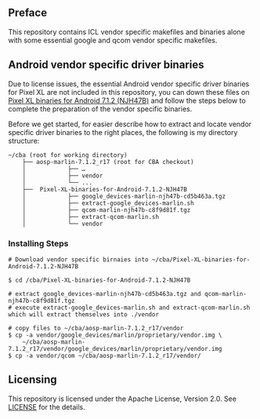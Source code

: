 ## Preface

This repository contains ICL vendor specific makefiles and binaries alone with some essential google and qcom vendor specific makefiles.

## Android vendor specific driver binaries

Due to license issues, the essential Android vendor specific driver binaries for Pixel XL are not included in this repository, you can down these files on [Pixel XL binaries for Android 7.1.2 \(NJH47B\)](https://developers.google.com/android/drivers#marlinnjh47b) and follow the steps below to complete the preparation of the vendor specific binaries.

Before we get started, for easier describe how to extract and locate vendor specific driver binaries to the right places, the following is my directory structure:

```shell
~/cba (root for working directory)
    ├── aosp-marlin-7.1.2_r17 (root for CBA checkout)
    │            ├── …
    │            ├── vendor
    │            └── ...
    ├──  Pixel-XL-binaries-for-Android-7.1.2-NJH47B
    │            ├── google_devices-marlin-njh47b-cd5b463a.tgz
    │            ├── extract-google_devices-marlin.sh
    │            ├── qcom-marlin-njh47b-c8f9d81f.tgz
    │            ├── extract-qcom-marlin.sh
    │            └── vendor
```

### Installing Steps
```shell
# Download vendor specific birnaies into ~/cba/Pixel-XL-binaries-for-Android-7.1.2-NJH47B

$ cd /cba/Pixel-XL-binaries-for-Android-7.1.2-NJH47B

# extract google_devices-marlin-njh47b-cd5b463a.tgz and qcom-marlin-njh47b-c8f9d81f.tgz
# execute extract-google_devices-marlin.sh and extract-qcom-marlin.sh which will extract themselves into ./vendor

# copy files to ~/cba/aosp-marlin-7.1.2_r17/vendor
$ cp -a vendor/google_devices/marlin/proprietary/vendor.img \
    ~/cba/aosp-marlin-7.1.2_r17/vendor/google_devices/marlin/proprietary/vendor.img
$ cp -a vendor/qcom ~/cba/aosp-marlin-7.1.2_r17/vendor/
```

## Licensing

This repository is licensed under the Apache License, Version 2.0. See [LICENSE](https://github.com/clondroid/android_vendor_marlin_7/blob/master/LICENSE) for the details.
